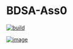 # BDSA-Ass0

[![build](https://github.com/AlexBMJ/BDSA-Ass0/actions/workflows/main.yaml/badge.svg)](https://github.com/AlexBMJ/BDSA-Ass0/actions/workflows/main.yaml)

[![image](https://user-images.githubusercontent.com/33891167/132785964-0b7a4eae-824a-488d-9d8a-769285927a01.png)](https://github.com/AlexBMJ/BDSA-Ass0/blob/main/BDSA_Ass0.pdf)

